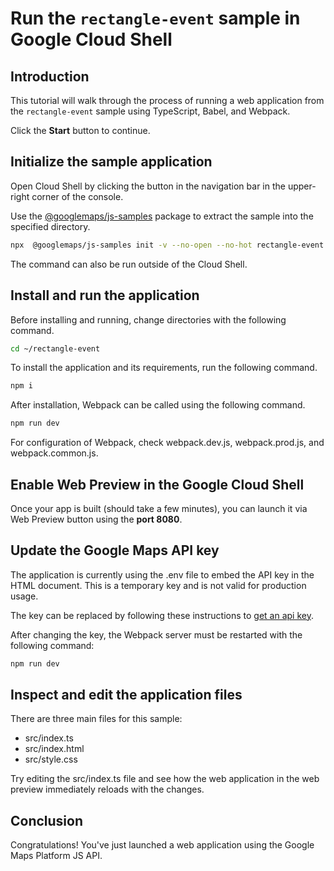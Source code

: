 # Run the `rectangle-event` sample in Google Cloud Shell

<walkthrough-tutorial-duration duration="10"/>

## Introduction

This tutorial will walk through the process of running a web application from
the `rectangle-event` sample using TypeScript, Babel, and Webpack.

Click the **Start** button to continue.

## Initialize the sample application

Open Cloud Shell by clicking the
<walkthrough-cloud-shell-icon></walkthrough-cloud-shell-icon> button in the
navigation bar in the upper-right corner of the console.

Use the [@googlemaps/js-samples](https://www.npmjs.com/package/@googlemaps/js-samples) package to 
extract the sample into the specified directory.

```bash
npx  @googlemaps/js-samples init -v --no-open --no-hot rectangle-event ~/rectangle-event
```

The command can also be run outside of the Cloud Shell.

## Install and run the application

Before installing and running, change directories with the following command.

```bash
cd ~/rectangle-event
```

To install the application and its requirements, run the following command.

```bash
npm i
```

After installation, Webpack can be called using the following command.

```bash
npm run dev
```

For configuration of Webpack, check
<walkthrough-editor-open-file filePath="rectangle-event/webpack.dev.js">webpack.dev.js</walkthrough-editor-open-file>,
<walkthrough-editor-open-file filePath="rectangle-event/webpack.prod.js">webpack.prod.js</walkthrough-editor-open-file>,
and
<walkthrough-editor-open-file filePath="rectangle-event/webpack.common.js">webpack.common.js</walkthrough-editor-open-file>.

## Enable Web Preview in the Google Cloud Shell

Once your app is built (should take a few minutes), you can launch it via
<walkthrough-spotlight-pointer target="cloudshell" spotlightId="devshell-web-preview-button">Web
Preview button</walkthrough-spotlight-pointer> using the **port 8080**.

## Update the Google Maps API key

The application is currently using the
<walkthrough-editor-open-file filePath="rectangle-event/.env">.env</walkthrough-editor-open-file>
file to embed the API key in the HTML document. This is a temporary key and is
not valid for production usage.

The key can be replaced by following these instructions to
[get an api key](https://developers.google.com/maps/documentation/javascript/get-api-key).

After changing the key, the Webpack server must be restarted with the following
command:

```bash
npm run dev
```

## Inspect and edit the application files

There are three main files for this sample:

*   <walkthrough-editor-open-file filePath="rectangle-event/src/index.ts">src/index.ts</walkthrough-editor-open-file>
*   <walkthrough-editor-open-file filePath="rectangle-event/src/index.html">src/index.html</walkthrough-editor-open-file>
*   <walkthrough-editor-open-file filePath="rectangle-event/src/style.css">src/style.css</walkthrough-editor-open-file>

Try editing the <walkthrough-editor-open-file filePath="rectangle-event/src/index.ts">src/index.ts</walkthrough-editor-open-file> file and see how the web application in the web preview immediately reloads with the changes.

## Conclusion

<walkthrough-conclusion-trophy></walkthrough-conclusion-trophy>

Congratulations! You've just launched a web application using the Google Maps
Platform JS API.
